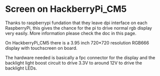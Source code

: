 # Screen on HackberryPi_CM5

Thanks to raspberrypi fundation that they leave dpi interface on each RaspberryPi, this gives the chance for the pi to drive normal rgb display very easily. More information please check the doc in this page.

On HackberryPi_CM5 there is a 3.95 inch 720*720 resolution RGB666 display with touchscreen on board.

The hardware needed is basically a fpc connector for the display and the backlight light boost circuit to drive 3.3V to around 12V to drive the backlight LEDs.
